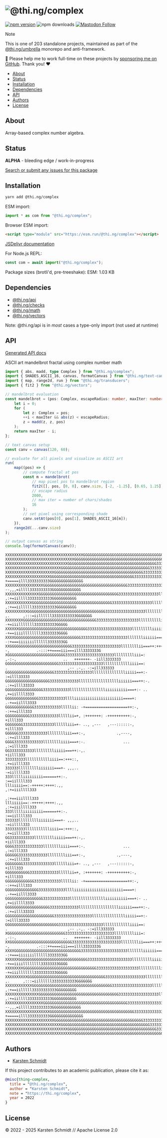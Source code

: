 <!-- This file is generated - DO NOT EDIT! -->
<!-- Please see: https://github.com/thi-ng/umbrella/blob/develop/CONTRIBUTING.md#changes-to-readme-files -->
# ![@thi.ng/complex](https://raw.githubusercontent.com/thi-ng/umbrella/develop/assets/banners/thing-complex.svg?b068217d)

[![npm version](https://img.shields.io/npm/v/@thi.ng/complex.svg)](https://www.npmjs.com/package/@thi.ng/complex)
![npm downloads](https://img.shields.io/npm/dm/@thi.ng/complex.svg)
[![Mastodon Follow](https://img.shields.io/mastodon/follow/109331703950160316?domain=https%3A%2F%2Fmastodon.thi.ng&style=social)](https://mastodon.thi.ng/@toxi)

> [!NOTE]
> This is one of 203 standalone projects, maintained as part
> of the [@thi.ng/umbrella](https://github.com/thi-ng/umbrella/) monorepo
> and anti-framework.
>
> 🚀 Please help me to work full-time on these projects by [sponsoring me on
> GitHub](https://github.com/sponsors/postspectacular). Thank you! ❤️

- [About](#about)
- [Status](#status)
- [Installation](#installation)
- [Dependencies](#dependencies)
- [API](#api)
- [Authors](#authors)
- [License](#license)

## About

Array-based complex number algebra.

## Status

**ALPHA** - bleeding edge / work-in-progress

[Search or submit any issues for this package](https://github.com/thi-ng/umbrella/issues?q=%5Bcomplex%5D+in%3Atitle)

## Installation

```bash
yarn add @thi.ng/complex
```

ESM import:

```ts
import * as com from "@thi.ng/complex";
```

Browser ESM import:

```html
<script type="module" src="https://esm.run/@thi.ng/complex"></script>
```

[JSDelivr documentation](https://www.jsdelivr.com/)

For Node.js REPL:

```js
const com = await import("@thi.ng/complex");
```

Package sizes (brotli'd, pre-treeshake): ESM: 1.03 KB

## Dependencies

- [@thi.ng/api](https://github.com/thi-ng/umbrella/tree/develop/packages/api)
- [@thi.ng/checks](https://github.com/thi-ng/umbrella/tree/develop/packages/checks)
- [@thi.ng/math](https://github.com/thi-ng/umbrella/tree/develop/packages/math)
- [@thi.ng/vectors](https://github.com/thi-ng/umbrella/tree/develop/packages/vectors)

Note: @thi.ng/api is in _most_ cases a type-only import (not used at runtime)

## API

[Generated API docs](https://docs.thi.ng/umbrella/complex/)

ASCII art mandelbrot fractal using complex number math
```ts tangle:export/mandelbrot.ts
import { abs, madd, type Complex } from "@thi.ng/complex";
import { SHADES_ASCII_16, canvas, formatCanvas } from "@thi.ng/text-canvas";
import { map, range2d, run } from "@thi.ng/transducers";
import { fit2 } from "@thi.ng/vectors";

// mandelbrot evaluation
const mandelbrot = (pos: Complex, escapeRadius: number, maxIter: number) => {
    let i = 0;
    for (
        let z: Complex = pos;
        ++i < maxIter && abs(z) < escapeRadius;
        z = madd(z, z, pos)
    );
    return maxIter - i;
};

// text canvas setup
const canv = canvas(120, 60);

// evaluate for all pixels and visualize as ASCII art
run(
    map((pos) => {
        // compute fractal at pos
        const m = mandelbrot(
            // map pixel pos to mandelbrot region
            fit2([], pos, [0, 0], canv.size, [-2, -1.25], [0.65, 1.25]),
            // escape radius
            2000,
            // max iter = number of chars/shades
            16
        );
        // set pixel using corresponding shade
        canv.setAt(pos[0], pos[1], SHADES_ASCII_16[m]);
    }),
    range2d(...canv.size)
);

// output canvas as string
console.log(formatCanvas(canv));
```

```text
XXXXXXXXXXXXXXXXXXXXXXXXXXXXXXXXXXXGGGGGGGGGGGGGGGGGGGGGGGGGGGGGGGGGGGGGGGGG33333333333333GGGGGGGGGGGGGGGGGGGGGGGGGGGXXX
XXXXXXXXXXXXXXXXXXXXXXXXXXXXXXXGGGGGGGGGGGGGGGGGGGGGGGGGGGGGGGGGGGGGGGGG3333333333333333333333GGGGGGGGGGGGGGGGGGGGGGGGGX
XXXXXXXXXXXXXXXXXXXXXXXXXXXXGGGGGGGGGGGGGGGGGGGGGGGGGGGGGGGGGGGGGGGG333333333333lllll333333333333GGGGGGGGGGGGGGGGGGGGGGG
XXXXXXXXXXXXXXXXXXXXXXXXXGGGGGGGGGGGGGGGGGGGGGGGGGGGGGGGGGGGGGGGG333333333333llli=iiilllll3333333333GGGGGGGGGGGGGGGGGGGG
XXXXXXXXXXXXXXXXXXXXXXGGGGGGGGGGGGGGGGGGGGGGGGGGGGGGGGGGGGGGGG33333333333333lllii+-,+iiilllll333333333GGGGGGGGGGGGGGGGGG
XXXXXXXXXXXXXXXXXXXXGGGGGGGGGGGGGGGGGGGGGGGGGGGGGGGGGGGGGG3333333333333333lllllii=:  +=====illl3333333333GGGGGGGGGGGGGGG
XXXXXXXXXXXXXXXXXGGGGGGGGGGGGGGGGGGGGGGGGGGGGGGGGGGGGGG33333333333333333llllllii==+-  --,,,=illll3333333333GGGGGGGGGGGGG
XXXXXXXXXXXXXXXGGGGGGGGGGGGGGGGGGGGGGGGGGGGGGGGGGGG333333333333333333llllllliii==++:,   ,:+=iillll33333333333GGGGGGGGGGG
XXXXXXXXXXXXGGGGGGGGGGGGGGGGGGGGGGGGGGGGGGGGGGGG333333333333333333lllllllliiii==++:,    ,:+==iilllll33333333333GGGGGGGGG
XXXXXXXXXXGGGGGGGGGGGGGGGGGGGGGGGGGGGGGGGGGGG333333333333333333llllllllliiii==+, ,.      ,:::=iillllll33333333333GGGGGGG
XXXXXXXXGGGGGGGGGGGGGGGGGGGGGGGGGGGGGGGGG3333333333333333333lllllllllliiiii=+-              -+=iiilllllll3333333333GGGGG
XXXXXXGGGGGGGGGGGGGGGGGGGGGGGGGGGGGGG33333333333333333333llllllllliiiiiii===+:-             -+==iiiillllllll33333333GGGG
XXXXGGGGGGGGGGGGGGGGGGGGGGGGGGGGGG333333333333333333333llllllliiiiii======++::              -:+===iiiiiiillllll3333333GG
XXGGGGGGGGGGGGGGGGGGGGGGGGGGGG3333333333333333333333llllllllii===++:+++++:::--,            .-:::++====iii===illl3333333G
XGGGGGGGGGGGGGGGGGGGGGGGGGG3333333333333333333333llllllllliii=:     ,-:-,                     ..   +++++++- -iill3333333
GGGGGGGGGGGGGGGGGGGGGGGG33333333333333333333lllllllllllliiii==:        .                           ,-- .-,. -:=ill333333
GGGGGGGGGGGGGGGGGGGGGG33333333333333333llllllllllllllliiiii==+:-                                             :=illl33333
GGGGGGGGGGGGGGGGGGGG3333333333333lllllllllllllllllliiiiii===++:-.                                          .:+=illl33333
GGGGGGGGGGGGGGGGG333333333333lllllllllllllllliiiiiiiiii===+:- ..                                           ,+=iillll3333
GGGGGGGGGGGGGGG333333333333lllliiiiiiiiiiiiiiiiiiiiii====+:                                               .-+==iilll3333
GGGGGGGGGGGGG333333333333lllllii: -+===================++:-,                                                -:++=illl333
GGGGGGGGGGG3333333333333lllllii=+, :+++++++: -++++++++++:-,                                                     +illl333
GGGGGGGG33333333333333lllllliii=+- .., ,---   ,---::::::-,                                                      +illl333
GGGGGG3333333333333lllllllliii==+:-,              .,----,                                                    .:+=illl333
GGGG3333333333333lllllllliiii===+:-.                 ...                                                      ,:=illl333
GG33333333333llllllllliiiii===++:-,.                                                                           +iilll333
333333333llllllllllliiii==:+++::,                                                                            .+=iilll333
333333llllllllliiiiiii===+- ,,,..                                                                            -=iillll333
333llllliiiiiiiii======++:-.                                                                                :==iillll333
llliiiii==:-+++++:++++:.,,                                                                                ,:+=iiillll333
                                                                                                         ,:+==iiillll333
llliiiii==:-+++++:++++:.,,                                                                                ,:+=iiillll333
333llllliiiiiiiii======++:-.                                                                                :==iillll333
333333llllllllliiiiiii===+- ,,,..                                                                            -=iillll333
333333333llllllllllliiii==:+++::,                                                                            .+=iilll333
GG33333333333llllllllliiiii===++:-,.                                                                           +iilll333
GGGG3333333333333lllllllliiii===+:-.                 ...                                                      ,:=illl333
GGGGGG3333333333333lllllllliii==+:-,              .,----,                                                    .:+=illl333
GGGGGGGG33333333333333lllllliii=+- .., ,---   ,---::::::-,                                                      +illl333
GGGGGGGGGGG3333333333333lllllii=+, :+++++++: -++++++++++:-,                                                     +illl333
GGGGGGGGGGGGG333333333333lllllii: -+===================++:-,                                                -:++=illl333
GGGGGGGGGGGGGGG333333333333lllliiiiiiiiiiiiiiiiiiiiii====+:                                               .-+==iilll3333
GGGGGGGGGGGGGGGGG333333333333lllllllllllllllliiiiiiiiii===+:- ..                                           ,+=iillll3333
GGGGGGGGGGGGGGGGGGGG3333333333333lllllllllllllllllliiiiii===++:-.                                          .:+=illl33333
GGGGGGGGGGGGGGGGGGGGGG33333333333333333llllllllllllllliiiii==+:-                                             :=illl33333
GGGGGGGGGGGGGGGGGGGGGGGG33333333333333333333lllllllllllliiii==:        .                           ,-- .-,. -:=ill333333
XGGGGGGGGGGGGGGGGGGGGGGGGGG3333333333333333333333llllllllliii=:     ,-:-,                     ..   +++++++- -iill3333333
XXGGGGGGGGGGGGGGGGGGGGGGGGGGGG3333333333333333333333llllllllii===++:+++++:::--,            .-:::++====iii===illl3333333G
XXXXGGGGGGGGGGGGGGGGGGGGGGGGGGGGGG333333333333333333333llllllliiiiii======++::              -:+===iiiiiiillllll3333333GG
XXXXXXGGGGGGGGGGGGGGGGGGGGGGGGGGGGGGG33333333333333333333llllllllliiiiiii===+:-             -+==iiiillllllll33333333GGGG
XXXXXXXXGGGGGGGGGGGGGGGGGGGGGGGGGGGGGGGGG3333333333333333333lllllllllliiiii=+-              -+=iiilllllll3333333333GGGGG
XXXXXXXXXXGGGGGGGGGGGGGGGGGGGGGGGGGGGGGGGGGGG333333333333333333llllllllliiii==+, ,.      ,:::=iillllll33333333333GGGGGGG
XXXXXXXXXXXXGGGGGGGGGGGGGGGGGGGGGGGGGGGGGGGGGGGG333333333333333333lllllllliiii==++:,    ,:+==iilllll33333333333GGGGGGGGG
XXXXXXXXXXXXXXXGGGGGGGGGGGGGGGGGGGGGGGGGGGGGGGGGGGG333333333333333333llllllliii==++:,   ,:+=iillll33333333333GGGGGGGGGGG
XXXXXXXXXXXXXXXXXGGGGGGGGGGGGGGGGGGGGGGGGGGGGGGGGGGGGGG33333333333333333llllllii==+-  --,,,=illll3333333333GGGGGGGGGGGGG
XXXXXXXXXXXXXXXXXXXXGGGGGGGGGGGGGGGGGGGGGGGGGGGGGGGGGGGGGG3333333333333333lllllii=:  +=====illl3333333333GGGGGGGGGGGGGGG
XXXXXXXXXXXXXXXXXXXXXXGGGGGGGGGGGGGGGGGGGGGGGGGGGGGGGGGGGGGGGG33333333333333lllii+-,+iiilllll333333333GGGGGGGGGGGGGGGGGG
XXXXXXXXXXXXXXXXXXXXXXXXXGGGGGGGGGGGGGGGGGGGGGGGGGGGGGGGGGGGGGGGG333333333333llli=iiilllll3333333333GGGGGGGGGGGGGGGGGGGG
XXXXXXXXXXXXXXXXXXXXXXXXXXXXGGGGGGGGGGGGGGGGGGGGGGGGGGGGGGGGGGGGGGGG333333333333lllll333333333333GGGGGGGGGGGGGGGGGGGGGGG
XXXXXXXXXXXXXXXXXXXXXXXXXXXXXXXGGGGGGGGGGGGGGGGGGGGGGGGGGGGGGGGGGGGGGGGG3333333333333333333333GGGGGGGGGGGGGGGGGGGGGGGGGX
```

## Authors

- [Karsten Schmidt](https://thi.ng)

If this project contributes to an academic publication, please cite it as:

```bibtex
@misc{thing-complex,
  title = "@thi.ng/complex",
  author = "Karsten Schmidt",
  note = "https://thi.ng/complex",
  year = 2022
}
```

## License

&copy; 2022 - 2025 Karsten Schmidt // Apache License 2.0
